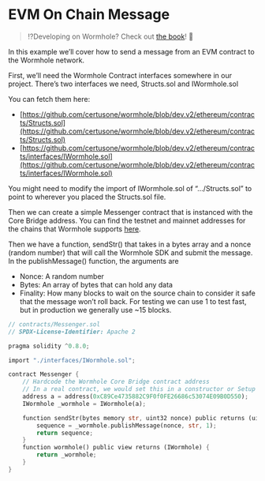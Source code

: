 # EVM On Chain Message

> :interrobang:Developing on Wormhole? Check out [the book](https://book.wormhole.com)! :book:

In this example we’ll cover how to send a message from an EVM contract to the Wormhole network.

First, we’ll need the Wormhole Contract interfaces somewhere in our project. There’s two interfaces we need, Structs.sol and IWormhole.sol

You can fetch them here:

* [https://github.com/certusone/wormhole/blob/dev.v2/ethereum/contracts/Structs.sol](https://github.com/certusone/wormhole/blob/dev.v2/ethereum/contracts/Structs.sol)
* [https://github.com/certusone/wormhole/blob/dev.v2/ethereum/contracts/interfaces/IWormhole.sol](https://github.com/certusone/wormhole/blob/dev.v2/ethereum/contracts/interfaces/IWormhole.sol)

You might need to modify the import of IWormhole.sol of “.../Structs.sol” to point to wherever you placed the Structs.sol file.

Then we can create a simple Messenger contract that is instanced with the Core Bridge address. You can find the testnet and mainnet addresses for the chains that Wormhole supports [here](https://www.notion.so/Contracts-RPC-Nodes-cd51c55ff7ae428ea2c143d22421b4a6).

Then we have a function, sendStr() that takes in a bytes array and a nonce (random number) that will call the Wormhole SDK and submit the message. In the publishMessage() function, the arguments are

* Nonce: A random number
* Bytes: An array of bytes that can hold any data
* Finality: How many blocks to wait on the source chain to consider it safe that the message won’t roll back. For testing we can use 1 to test fast, but in production we generally use \~15 blocks.

```rust
// contracts/Messenger.sol
// SPDX-License-Identifier: Apache 2

pragma solidity ^0.8.0;

import "./interfaces/IWormhole.sol";

contract Messenger {
    // Hardcode the Wormhole Core Bridge contract address
    // In a real contract, we would set this in a constructor or Setup
    address a = address(0xC89Ce4735882C9F0f0FE26686c53074E09B0D550);
    IWormhole _wormhole = IWormhole(a);

    function sendStr(bytes memory str, uint32 nonce) public returns (uint64 sequence) {
        sequence = _wormhole.publishMessage(nonce, str, 1);
        return sequence;
    }
    function wormhole() public view returns (IWormhole) {
        return _wormhole;
    }
}
```
